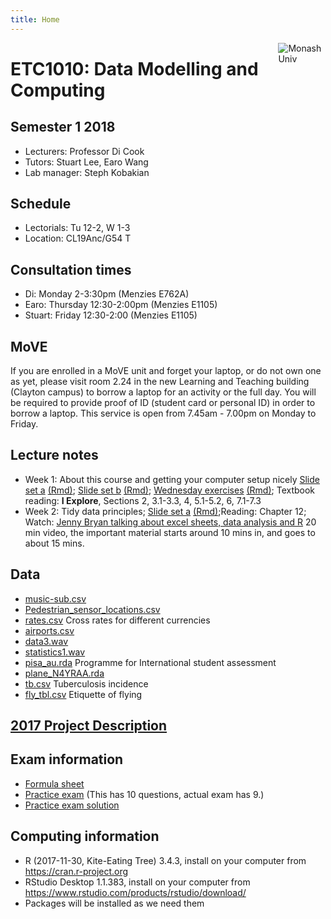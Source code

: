 ```yaml
---
title: Home
---
```


[<img src="img/M.png" style="max-width:15%;min-width:40px;float:right;" alt="Monash Univ" />](https://monash.edu)

# ETC1010: Data Modelling and Computing

## Semester 1 2018

- Lecturers: Professor Di Cook 
- Tutors: Stuart Lee, Earo Wang
- Lab manager: Steph Kobakian

## Schedule

- Lectorials: Tu 12-2, W 1-3 
- Location: CL19Anc/G54 T

## Consultation times

- Di: Monday 2-3:30pm (Menzies E762A)
- Earo: Thursday 12:30-2:00pm (Menzies E1105)
- Stuart: Friday 12:30-2:00 (Menzies E1105)

## MoVE

If you are enrolled in a MoVE unit and forget your laptop, or do not own one as yet, please visit room 2.24 in the new Learning and Teaching building (Clayton campus) to borrow a laptop for an activity or the full day. You will be required to provide proof of ID (student card or personal ID) in order to borrow a laptop. This service is open from 7.45am - 7.00pm on Monday to Friday.

## Lecture notes

- Week 1: About this course and getting your computer setup nicely [Slide set a](https://ebsmonash.shinyapps.io/lecture1a_intro/) [(Rmd)](lectures/lecture1a/lecture1a_intro.Rmd); [Slide set b](https://ebsmonash.shinyapps.io/lecture1b_intro/) [(Rmd)](lectures/lecture1b/lecture1b_intro.Rmd); [Wednesday exercises](https://ebsmonash.shinyapps.io/lecture1c_intro/) [(Rmd)](lectures/lecture1c/lecture1c_intro.Rmd); Textbook reading: __I Explore__, Sections 2, 3.1-3.3, 4, 5.1-5.2, 6, 7.1-7.3
- Week 2: Tidy data principles; [Slide set a](https://ebsmonash.shinyapps.io/lecture2a_tidydata/) [(Rmd)](lectures/lecture2a/lecture2a_tidydata.Rmd);Reading: Chapter 12; Watch: [Jenny Bryan talking about excel sheets, data analysis and R](https://channel9.msdn.com/Events/useR-international-R-User-conference/useR2016/jailbreakr-Get-out-of-Excel-free) 20 min video, the important material starts around 10 mins in, and goes to about 15 mins.

## Data 

- [music-sub.csv](http://dmac.netlify.com/lectures/data/music-sub.csv)
- [Pedestrian_sensor_locations.csv](http://dmac.netlify.com/lectures/data/Pedestrian_sensor_locations.csv)
- [rates.csv](http://dmac.netlify.com/lectures/data/rates.csv) Cross rates for different currencies
- [airports.csv](http://dmac.netlify.com/lectures/data/airports.csv)
- [data3.wav](http://dmac.netlify.com/lectures/data/data3.wav)
- [statistics1.wav](http://dmac.netlify.com/lectures/data/statistics1.wav)
- [pisa_au.rda](http://dmac.netlify.com/lectures/data/pisa_au.rda) Programme for International student assessment
- [plane_N4YRAA.rda](http://dmac.netlify.com/lectures/data/plane_N4YRAA.rda)
- [tb.csv](http://dmac.netlify.com/lectures/data/tb.csv) Tuberculosis incidence
- [fly_tbl.csv](http://dmac.netlify.com/lectures/data/fly_tbl.csv) Etiquette of flying

## [2017 Project Description](project/project-ETC1010.pdf) 


## Exam information

- [Formula sheet](lectures/ETC1010_FORMULA_SHEET.pdf)
- [Practice exam](exam/practice_exam2017.pdf) (This has 10 questions, actual exam has 9.)
- [Practice exam solution](exam/practice_exam2017_solution.pdf)

## Computing information

- R (2017-11-30, Kite-Eating Tree) 3.4.3, install on your computer from https://cran.r-project.org
- RStudio Desktop 1.1.383, install on your computer from https://www.rstudio.com/products/rstudio/download/
- Packages will be installed as we need them

